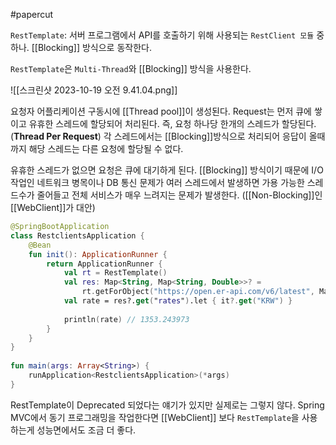 #papercut 

`RestTemplate`: 서버 프로그램에서 API를 호출하기 위해 사용되는 `RestClient 모듈` 중 하나. [[Blocking]] 방식으로 동작한다.

`RestTemplate`은 `Multi-Thread`와 [[Blocking]] 방식을 사용한다.

![[스크린샷 2023-10-19 오전 9.41.04.png]]

요청자 어플리케이션 구동시에 [[Thread pool]]이 생성된다. Request는 먼저 큐에 쌓이고 유휴한 스레드에 할당되어 처리된다. 즉, 요청 하나당 한개의 스레드가 할당된다. (**Thread Per Request**)
각 스레드에서는 [[Blocking]]방식으로 처리되어 응답이 올때까지 해당 스레드는 다른 요청에 할당될 수 없다.

유휴한 스레드가 없으면 요청은 큐에 대기하게 된다. [[Blocking]] 방식이기 때문에 I/O 작업인 네트워크 병목이나 DB 통신 문제가 여러 스레드에서 발생하면 가용 가능한 스레드수가 줄어들고 전체 서비스가 매우 느려지는 문제가 발생한다. ([[Non-Blocking]]인 [[WebClient]]가 대안)

```kotlin
@SpringBootApplication  
class RestclientsApplication {  
    @Bean  
    fun init(): ApplicationRunner {  
        return ApplicationRunner {  
            val rt = RestTemplate()  
            val res: Map<String, Map<String, Double>>? =  
                rt.getForObject("https://open.er-api.com/v6/latest", Map::class.java) as Map<String, Map<String, Double>>?  
            val rate = res?.get("rates").let { it?.get("KRW") }  
  
            println(rate) // 1353.243973
        }  
    }  
}  
  
fun main(args: Array<String>) {  
    runApplication<RestclientsApplication>(*args)  
}
```

RestTemplate이 Deprecated 되었다는 얘기가 있지만 실제로는 그렇지 않다. Spring MVC에서 동기 프로그래밍을 작업한다면 [[WebClient]] 보다 `RestTemplate`을 사용하는게 성능면에서도 조금 더 좋다.